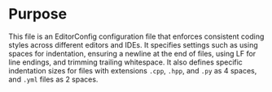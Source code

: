 # Purpose
This file is an EditorConfig configuration file that enforces consistent coding styles across different editors and IDEs. It specifies settings such as using spaces for indentation, ensuring a newline at the end of files, using LF for line endings, and trimming trailing whitespace. It also defines specific indentation sizes for files with extensions `.cpp`, `.hpp`, and `.py` as 4 spaces, and `.yml` files as 2 spaces.
